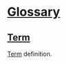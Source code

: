 # [Glossary](#id-99791f6)

## [Term](#id-ac82d4c)

[Term][1] definition.

[1]: #id-ac82d4c "Term definition."
